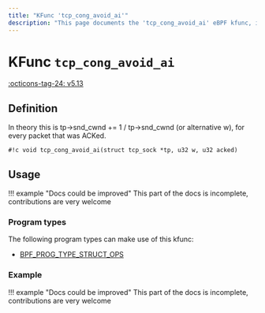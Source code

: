 ```yaml
---
title: "KFunc 'tcp_cong_avoid_ai'"
description: "This page documents the 'tcp_cong_avoid_ai' eBPF kfunc, including its definition, usage, program types that can use it, and examples."
---
```

# KFunc `tcp_cong_avoid_ai`

<!-- [FEATURE_TAG](tcp_cong_avoid_ai) -->
[:octicons-tag-24: v5.13](https://github.com/torvalds/linux/commit/e78aea8b2170be1b88c96a4d138422986a737336)
<!-- [/FEATURE_TAG] -->

## Definition

In theory this is tp->snd_cwnd += 1 / tp->snd_cwnd (or alternative w), for every packet that was ACKed.

<!-- [KFUNC_DEF] -->
`#!c void tcp_cong_avoid_ai(struct tcp_sock *tp, u32 w, u32 acked)`
<!-- [/KFUNC_DEF] -->

## Usage

!!! example "Docs could be improved"
    This part of the docs is incomplete, contributions are very welcome

### Program types

The following program types can make use of this kfunc:

<!-- [KFUNC_PROG_REF] -->
- [BPF_PROG_TYPE_STRUCT_OPS](../program-type/BPF_PROG_TYPE_STRUCT_OPS.md)
<!-- [/KFUNC_PROG_REF] -->

### Example

!!! example "Docs could be improved"
    This part of the docs is incomplete, contributions are very welcome

